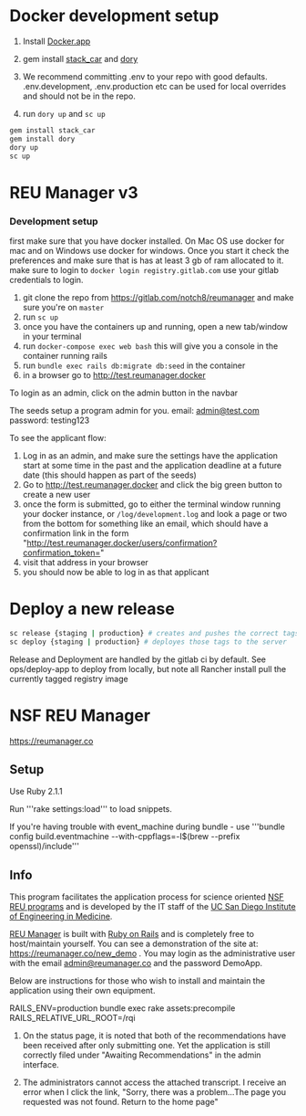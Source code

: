 # Docker development setup

1) Install [Docker.app](https://www.docker.com/products/docker-desktop)

2) gem install [stack_car](https://gitlab.com/notch8/stack_car) and [dory](https://github.com/FreedomBen/dory)

3) We recommend committing .env to your repo with good defaults. .env.development, .env.production etc can be used for local overrides and should not be in the repo.

4) run `dory up` and `sc up`

``` bash
gem install stack_car
gem install dory
dory up
sc up
```
# REU Manager v3

### Development setup
first make sure that you have docker installed. On Mac OS use docker for mac and on Windows use docker for windows.
Once you start it check the preferences and make sure that is has at least 3 gb of ram allocated to it.
make sure to login to `docker login registry.gitlab.com` use your gitlab credentials to login.

1. git clone the repo from https://gitlab.com/notch8/reumanager and make sure you're on `master`
2. run `sc up`
3. once you have the containers up and running, open a new tab/window in your terminal
4. run `docker-compose exec web bash` this will give you a console in the container running rails
5. run `bundle exec rails db:migrate db:seed` in the container
6. in a browser go to http://test.reumanager.docker

To login as an admin, click on the admin button in the navbar

The seeds setup a program admin for you. email: admin@test.com password: testing123

To see the applicant flow:
1. Log in as an admin, and make sure the settings have the application start at some time in the past and the application deadline at a future date (this should happen as part of the seeds)
2. Go to http://test.reumanager.docker and click the big green button to create a new user
3. once the form is submitted, go to either the terminal window running your docker instance, or `/log/development.log` and look a page or two from the bottom for something like an email, which should have a confirmation link in the form "http://test.reumanager.docker/users/confirmation?confirmation_token=<token>"
4. visit that address in your browser
5. you should now be able to log in as that applicant

# Deploy a new release

``` bash
sc release {staging | production} # creates and pushes the correct tags
sc deploy {staging | production} # deployes those tags to the server
```

Release and Deployment are handled by the gitlab ci by default. See ops/deploy-app to deploy from locally, but note all Rancher install pull the currently tagged registry image

NSF REU Manager
==========
https://reumanager.co

## Setup
Use Ruby 2.1.1

Run '''rake settings:load''' to load snippets.

If you're having trouble with event_machine during bundle - use '''bundle config build.eventmachine --with-cppflags=-I$(brew --prefix openssl)/include'''

## Info
This program facilitates the application process for science oriented [NSF REU programs](http://www.nsf.gov/crssprgm/reu/) and is developed by the IT staff of the [UC San Diego Institute of Engineering in Medicine](https://iem.ucsd.edu/).

[REU Manager](https://reumanager.co) is built with [Ruby on Rails](http://rubyonrails.org/) and is completely free to host/maintain yourself.   You can see a demonstration of the site at: https://reumanager.co/new_demo .  You may login as the administrative user with the email admin@reumanager.co and the password DemoApp.

Below are instructions for those who wish to install and maintain the application using their own equipment.



RAILS_ENV=production bundle exec rake assets:precompile RAILS_RELATIVE_URL_ROOT=/rqi


1) On the status page, it is noted that both of the recommendations have been received after only submitting one. Yet the application is still correctly filed under "Awaiting Recommendations" in the admin interface.

2) The administrators cannot access the attached transcript. I receive an error when I click the link, "Sorry, there was a problem...The page you requested was not found. Return to the home page"
